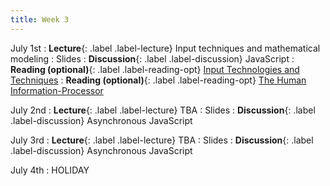 ```yaml
---
title: Week 3
---
```


<!-- prettier-ignore-start -->

July 1st
: **Lecture**{: .label .label-lecture} Input techniques and mathematical modeling
  : Slides
: **Discussion**{: .label .label-discussion} JavaScript
: **Reading (optional)**{: .label .label-reading-opt} [Input Technologies and Techniques](https://www.microsoft.com/en-us/research/wp-content/uploads/2016/11/Input-Technologies-and-Techniques-HCI-Handbook-3rd-Edition.pdf)
: **Reading (optional)**{: .label .label-reading-opt} [The Human Information-Processor](https://bcourses.berkeley.edu/courses/1535376/files/folder/readings?preview=89101494)

July 2nd
: **Lecture**{: .label .label-lecture} TBA
  : Slides
: **Discussion**{: .label .label-discussion} Asynchronous JavaScript

July 3rd
: **Lecture**{: .label .label-lecture} TBA
  : Slides
: **Discussion**{: .label .label-discussion} Asynchronous JavaScript

July 4th
: HOLIDAY

<!-- prettier-ignore-end -->
